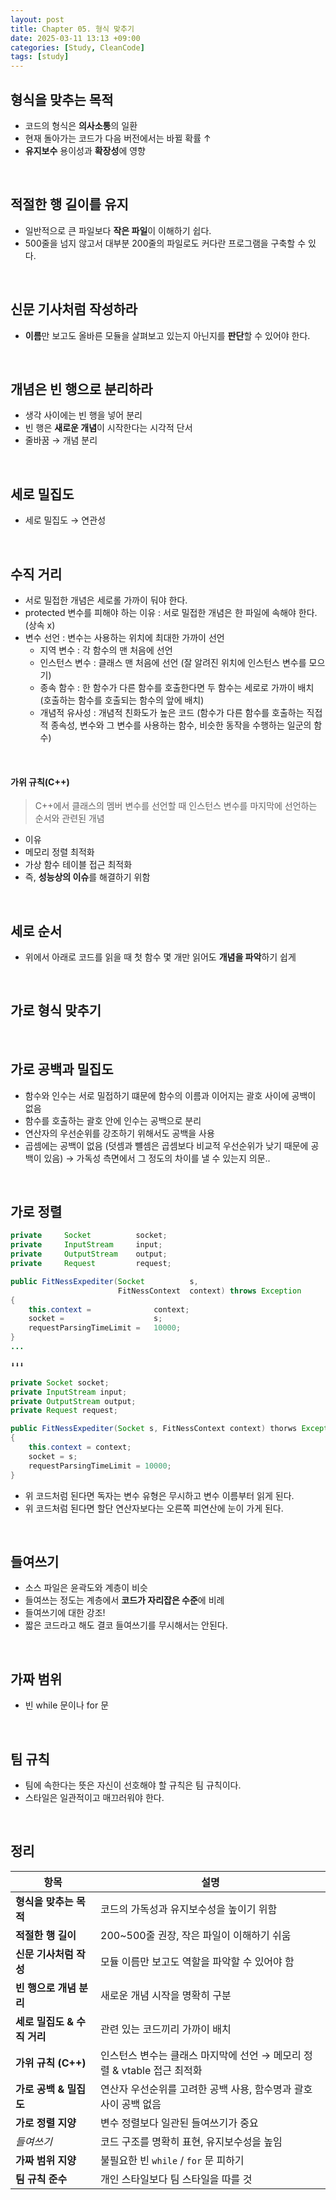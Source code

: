 ```yaml
---
layout: post
title: Chapter 05. 형식 맞추기
date: 2025-03-11 13:13 +09:00
categories: [Study, CleanCode]
tags: [study]     
---
```


## 형식을 맞추는 목적
- 코드의 형식은 **의사소통**의 일환
- 현재 돌아가는 코드가 다음 버전에서는 바뀔 확률 ↑
- **유지보수** 용이성과 **확장성**에 영향

<br>

## 적절한 행 길이를 유지
- 일반적으로 큰 파일보다 **작은 파일**이 이해하기 쉽다.
- 500줄을 넘지 않고서 대부분 200줄의 파일로도 커다란 프로그램을 구축할 수 있다.

<br>

## **신문 기사**처럼 작성하라
- **이름**만 보고도 올바른 모듈을 살펴보고 있는지 아닌지를 **판단**할 수 있어야 한다.

<br>

## 개념은 **빈 행**으로 분리하라
- 생각 사이에는 빈 행을 넣어 분리
- 빈 행은 **새로운 개념**이 시작한다는 시각적 단서
- 줄바꿈 → 개념 분리

<br>

## 세로 밀집도
- 세로 밀집도 → 연관성

<br>

## 수직 거리
- 서로 밀접한 개념은 세로롤 가까이 둬야 한다.
- protected 변수를 피해야 하는 이유 : 서로 밀접한 개념은 한 파일에 속해야 한다. (상속 x)
- 변수 선언 : 변수는 사용하는 위치에 최대한 가까이 선언
  - 지역 변수 : 각 함수의 맨 처음에 선언
  - 인스턴스 변수 : 클래스 맨 처음에 선언 (잘 알려진 위치에 인스턴스 변수를 모으기)
  - 종속 함수 : 한 함수가 다른 함수를 호출한다면 두 함수는 세로로 가까이 배치 (호출하는 함수를 호출되는 함수의 앞에 배치)
  - 개념적 유사성 : 개념적 친화도가 높은 코드 (함수가 다른 함수를 호출하는 직접적 종속성, 변수와 그 변수를 사용하는 함수, 비슷한 동작을 수행하는 일군의 함수)

<br>

#### 가위 규칙(C++)
> C++에서 클래스의 멤버 변수를 선언할 때 인스턴스 변수를 마지막에 선언하는 순서와 관련된 개념

- 이유
- 메모리 정렬 최적화
- 가상 함수 테이블 접근 최적화
- 즉, **성능상의 이슈**를 해결하기 위함

<br>

## 세로 순서
- 위에서 아래로 코드를 읽을 때 첫 함수 몇 개만 읽어도 **개념을 파악**하기 쉽게

<br>

## 가로 형식 맞추기

<br>

## 가로 공백과 밀집도
- 함수와 인수는 서로 밀접하기 떄문에 함수의 이름과 이어지는 괄호 사이에 공백이 없음 
- 함수를 호출하는 괄호 안에 인수는 공백으로 분리
- 연산자의 우선순위를 강조하기 위해서도 공백을 사용
- 곱셈에는 공백이 없음 (덧셈과 뺼셈은 곱셈보다 비교적 우선순위가 낮기 때문에 공백이 있음) → 가독성 측면에서 그 정도의 차이를 낼 수 있는지 의문..

<br>

## 가로 정렬

```java
private     Socket          socket;
private     InputStream     input;
private     OutputStream    output;
private     Request         request;

public FitNessExpediter(Socket          s,
                        FitNessContext  context) throws Exception
{
    this.context =              context;
    socket =                    s;
    requestParsingTimeLimit =   10000;
}
...

⬇️⬇️⬇️

private Socket socket;
private InputStream input;
private OutputStream output;
private Request request;

public FitNessExpediter(Socket s, FitNessContext context) thorws Exception
{
    this.context = context;
    socket = s;
    requestParsingTimeLimit = 10000; 
}
```

- 위 코드처럼 된다면 독자는 변수 유형은 무시하고 변수 이름부터 읽게 된다.
- 위 코드처럼 된다면 할단 연산자보다는 오른쪽 피연산에 눈이 가게 된다.

<br>

## **들여쓰기**
- 소스 파일은 윤곽도와 계층이 비슷
- 들여쓰는 정도는 계층에서 **코드가 자리잡은 수준**에 비례
- 들여쓰기에 대한 강조!
- 짧은 코드라고 해도 결코 들여쓰기를 무시해서는 안된다.

<br>

## 가짜 범위
- 빈 while 문이나 for 문

<br>

## **팀 규칙**
- 팀에 속한다는 뜻은 자신이 선호해야 할 규칙은 팀 규칙이다.
- 스타일은 일관적이고 매끄러워야 한다.

<br>

## 정리

| 항목 | 설명 |
|-|-|
| **형식을 맞추는 목적** | 코드의 가독성과 유지보수성을 높이기 위함 |
| **적절한 행 길이** | 200~500줄 권장, 작은 파일이 이해하기 쉬움 |
| **신문 기사처럼 작성** | 모듈 이름만 보고도 역할을 파악할 수 있어야 함 |
| **빈 행으로 개념 분리** | 새로운 개념 시작을 명확히 구분 |
| **세로 밀집도 & 수직 거리** | 관련 있는 코드끼리 가까이 배치 |
| **가위 규칙 (C++)** | 인스턴스 변수는 클래스 마지막에 선언 → 메모리 정렬 & vtable 접근 최적화 |
| **가로 공백 & 밀집도** | 연산자 우선순위를 고려한 공백 사용, 함수명과 괄호 사이 공백 없음 |
| **가로 정렬 지양** | 변수 정렬보다 일관된 들여쓰기가 중요 |
| *들여쓰기* | 코드 구조를 명확히 표현, 유지보수성을 높임 |
| **가짜 범위 지양** | 불필요한 빈 `while` / `for` 문 피하기 |
| **팀 규칙 준수** | 개인 스타일보다 팀 스타일을 따를 것 |